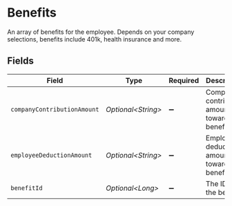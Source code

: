 # Benefits

An array of benefits for the employee. Depends on your company selections, benefits include 401k, health insurance and more.


## Fields

| Field                                           | Type                                            | Required                                        | Description                                     |
| ----------------------------------------------- | ----------------------------------------------- | ----------------------------------------------- | ----------------------------------------------- |
| `companyContributionAmount`                     | *Optional\<String>*                             | :heavy_minus_sign:                              | Company contribution amount towards the benefit |
| `employeeDeductionAmount`                       | *Optional\<String>*                             | :heavy_minus_sign:                              | Employee deduction amount towards the benefit   |
| `benefitId`                                     | *Optional\<Long>*                               | :heavy_minus_sign:                              | The ID of the benefit.                          |